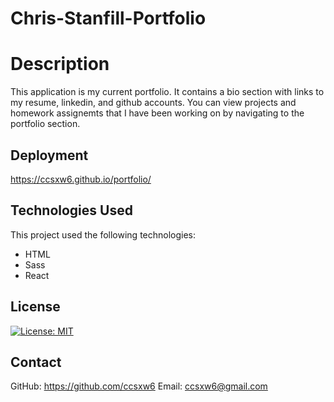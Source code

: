 # Chris-Stanfill-Portfolio

# Description 
This application is my current portfolio. It contains a bio section with links to my resume, linkedin, and github accounts. You can view projects and homework assignemts that I have been working on by navigating to the portfolio section. 

## Deployment

https://ccsxw6.github.io/portfolio/

## Technologies Used
This project used the following technologies:
- HTML
- Sass
- React

## License
[![License: MIT](https://img.shields.io/badge/License-MIT-yellow.svg)](https://opensource.org/licenses/MIT)

## Contact
GitHub: https://github.com/ccsxw6
Email: ccsxw6@gmail.com